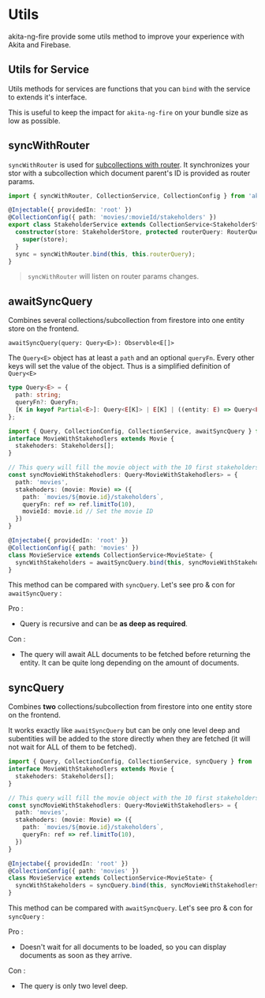 # Utils
akita-ng-fire provide some utils method to improve your experience with Akita and Firebase.

## Utils for Service

Utils methods for services are functions that you can `bind` with the service to extends it's interface.

This is useful to keep the impact for `akita-ng-fire` on your bundle size as low as possible.

## syncWithRouter

`syncWithRouter` is used for [subcollections with router](./cookbook/subcollection.md).
It synchronizes your stor with a subcollection which document parent's ID is provided as router params.

```typescript
import { syncWithRouter, CollectionService, CollectionConfig } from 'akita-ng-fire';

@Injectable({ providedIn: 'root' })
@CollectionConfig({ path: 'movies/:movieId/stakeholders' })
export class StakeholderService extends CollectionService<StakeholderState> {
  constructor(store: StakeholderStore, protected routerQuery: RouterQuery) {
    super(store);
  }
  sync = syncWithRouter.bind(this, this.routerQuery);
}
```

> `syncWithRouter` will listen on router params changes.

## awaitSyncQuery

Combines several collections/subcollection from firestore into one entity store on the frontend.

```
awaitSyncQuery(query: Query<E>): Observble<E[]>
```

The `Query<E>` object has at least a `path` and an optional `queryFn`. Every other keys will set the value of the object. Thus is a simplified definition of `Query<E>`
```typescript
type Query<E> = {
  path: string;
  queryFn?: QueryFn;
  [K in keyof Partial<E>]: Query<E[K]> | E[K] | ((entity: E) => Query<E[K]>)
};
```

```typescript
import { Query, CollectionConfig, CollectionService, awaitSyncQuery } from 'akita-ng-fire';
interface MovieWithStakehodlers extends Movie {
  stakehoders: Stakeholders[];
}

// This query will fill the movie object with the 10 first stakeholders in the movieStore
const syncMovieWithStakehodlers: Query<MovieWithStakehodlers> = {
  path: 'movies',
  stakehoders: (movie: Movie) => ({
    path: `movies/${movie.id}/stakeholders`,
    queryFn: ref => ref.limitTo(10),
    movieId: movie.id // Set the movie ID
  })
}

@Injectabe({ providedIn: 'root' })
@CollectionConfig({ path: 'movies' })
class MovieService extends CollectionService<MovieState> {
  syncWithStakeholders = awaitSyncQuery.bind(this, syncMovieWithStakehodlers);
}
```

This method can be compared with `syncQuery`. Let's see pro & con for `awaitSyncQuery` :

Pro : 
- Query is recursive and can be **as deep as required**.

Con : 
- The query will await ALL documents to be fetched before returning the entity. It can be quite long depending on the amount of documents.


## syncQuery

Combines **two** collections/subcollection from firestore into one entity store on the frontend.

It works exactly like `awaitSyncQuery` but can be only one level deep and subentities will be added to the store directly when they are fetched (it will not wait for ALL of them to be fetched).

```typescript
import { Query, CollectionConfig, CollectionService, syncQuery } from 'akita-ng-fire';
interface MovieWithStakehodlers extends Movie {
  stakehoders: Stakeholders[];
}

// This query will fill the movie object with the 10 first stakeholders in the movieStore
const syncMovieWithStakehodlers: Query<MovieWithStakehodlers> = {
  path: 'movies',
  stakehoders: (movie: Movie) => ({
    path: `movies/${movie.id}/stakeholders`,
    queryFn: ref => ref.limitTo(10),
  })
}

@Injectabe({ providedIn: 'root' })
@CollectionConfig({ path: 'movies' })
class MovieService extends CollectionService<MovieState> {
  syncWithStakeholders = syncQuery.bind(this, syncMovieWithStakehodlers);
}
```

This method can be compared with `awaitSyncQuery`. Let's see pro & con for `syncQuery` :

Pro : 
- Doesn't wait for all documents to be loaded, so you can display documents as soon as they arrive.

Con : 
- The query is only two level deep.